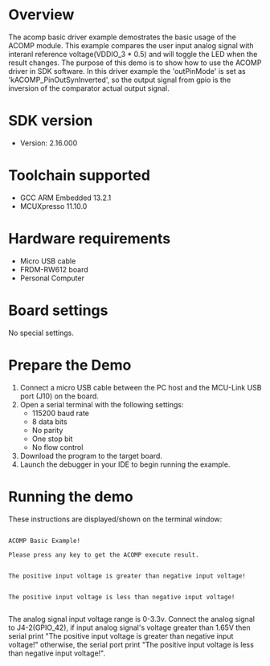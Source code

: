 Overview
========
The acomp basic driver example demostrates the basic usage of the ACOMP module. This example compares the user input
analog signal with interanl reference voltage(VDDIO_3 * 0.5) and will toggle the LED when the result changes. The purpose
of this demo is to show how to use the ACOMP driver in SDK software. In this driver example the 'outPinMode' is set
as 'kACOMP_PinOutSynInverted', so the output signal from gpio is the inversion of the comparator actual output signal.

SDK version
===========
- Version: 2.16.000

Toolchain supported
===================
- GCC ARM Embedded  13.2.1
- MCUXpresso  11.10.0

Hardware requirements
=====================
- Micro USB cable
- FRDM-RW612 board
- Personal Computer

Board settings
==============
No special settings.

Prepare the Demo
================
1.  Connect a micro USB cable between the PC host and the MCU-Link USB port (J10) on the board.
2.  Open a serial terminal with the following settings:
    - 115200 baud rate
    - 8 data bits
    - No parity
    - One stop bit
    - No flow control
3.  Download the program to the target board.
4.  Launch the debugger in your IDE to begin running the example.

Running the demo
================
These instructions are displayed/shown on the terminal window:
~~~~~~~~~~~~~~~~~~~~~~~~~~~~~~~~~~

ACOMP Basic Example!

Please press any key to get the ACOMP execute result.


The positive input voltage is greater than negative input voltage!


The positive input voltage is less than negative input voltage!


~~~~~~~~~~~~~~~~~~~~~~~~~~~~~~~~~~
The analog signal input voltage range is 0-3.3v. Connect the analog signal to J4-2(GPIO_42),
if input analog signal's voltage greater than 1.65V then serial print "The positive input voltage is greater than negative input voltage!"
otherwise, the serial port print "The positive input voltage is less than negative input voltage!".

